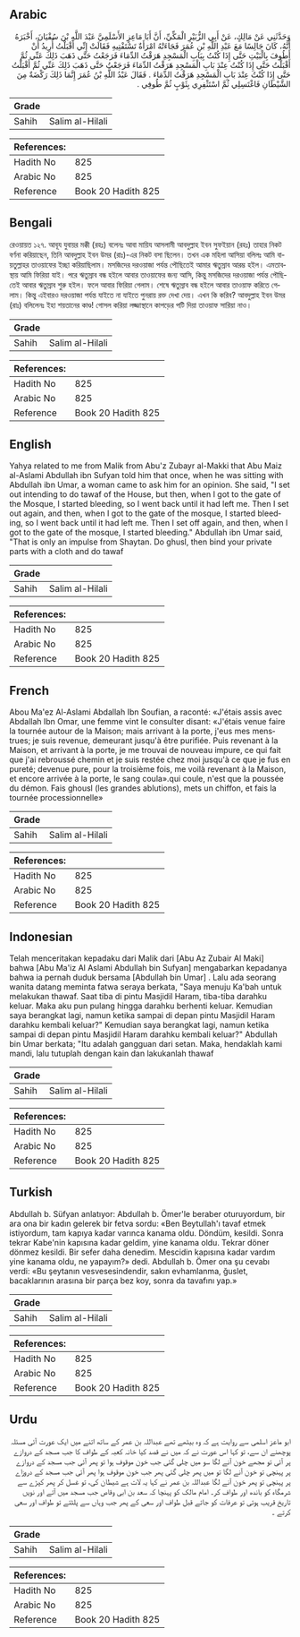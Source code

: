 ## Arabic


<div dir="rtl" lang="ar" style={{fontSize:'larger',backgroundColor:'#f8f9fa',padding:20}}>
وَحَدَّثَنِي عَنْ مَالِكٍ، عَنْ أَبِي الزُّبَيْرِ الْمَكِّيِّ، أَنَّ أَبَا مَاعِزٍ الأَسْلَمِيَّ عَبْدَ اللَّهِ بْنَ سُفْيَانَ، أَخْبَرَهُ أَنَّهُ، كَانَ جَالِسًا مَعَ عَبْدِ اللَّهِ بْنِ عُمَرَ فَجَاءَتْهُ امْرَأَةٌ تَسْتَفْتِيهِ فَقَالَتْ إِنِّي أَقْبَلْتُ أُرِيدُ أَنْ أَطُوفَ بِالْبَيْتِ حَتَّى إِذَا كُنْتُ بِبَابِ الْمَسْجِدِ هَرَقْتُ الدِّمَاءَ فَرَجَعْتُ حَتَّى ذَهَبَ ذَلِكَ عَنِّي ثُمَّ أَقْبَلْتُ حَتَّى إِذَا كُنْتُ عِنْدَ بَابِ الْمَسْجِدِ هَرَقْتُ الدِّمَاءَ فَرَجَعْتُ حَتَّى ذَهَبَ ذَلِكَ عَنِّي ثُمَّ أَقْبَلْتُ حَتَّى إِذَا كُنْتُ عِنْدَ بَابِ الْمَسْجِدِ هَرَقْتُ الدِّمَاءَ ‏.‏ فَقَالَ عَبْدُ اللَّهِ بْنُ عُمَرَ إِنَّمَا ذَلِكَ رَكْضَةٌ مِنَ الشَّيْطَانِ فَاغْتَسِلِي ثُمَّ اسْتَثْفِرِي بِثَوْبٍ ثُمَّ طُوفِي ‏.‏
</div>
<div style={{backgroundColor:'#f8f9fa',padding:20, marginBottom: 10}}><table> <thead> <tr> <th>Grade</th> <th></th> </tr> </thead> <tbody> <tr><td>Sahih</td><td>Salim al-Hilali</td></tr></tbody></table><table> <thead> <tr> <th>References:</th> <th></th> </tr> </thead> <tbody><tr><td>Hadith No</td><td>825</td></tr><tr><td>Arabic No</td><td>825</td></tr><tr><td>Reference</td><td>Book 20 Hadith 825</td></tr></tbody></table></div>

## Bengali


<div dir="ltr" lang="bn" style={{fontSize:'larger',backgroundColor:'#f8f9fa',padding:20}}>
রেওয়ায়ত ১২৭. আবূয যুবায়র মক্কী (রহঃ) বলেনঃ আবা মায়িয আসলামী আবদুল্লাহ ইবন সুফইয়ান (রহঃ) তাহার নিকট বর্ণনা করিয়াছেন, তিনি আবদুল্লাহ ইবন উমর (রাঃ)-এর নিকট বসা ছিলেন। তখন এক মহিলা আসিয়া বলিলঃ আমি বায়তুল্লাহর তাওয়াফের ইচ্ছা করিয়াছিলাম। মসজিদের দরওয়াজা পর্যন্ত পৌছিতেই আমার ঋতুস্রাব আরম্ভ হইল। এমতাবস্থায় আমি ফিরিয়া যাই। পরে ঋতুস্রাব বন্ধ হইলে আবার তাওয়াফের জন্য আসি, কিন্তু মসজিদের দরওয়াজা পর্যন্ত পৌছিতেই আবার ঋতুস্রাব শুরু হইল। ফলে আবার ফিরিয়া গেলাম। শেষে ঋতুস্রাব বন্ধ হইলে আবার তাওয়াফ করিতে গেলাম। কিন্তু এইবারও দরওয়াজা পর্যন্ত যাইতে না যাইতে পুনরায় রক্ত দেখা দেয়। এখন কি করিব? আবদুল্লাহ ইবন উমর (রাঃ) বলিলেনঃ ইহা শয়তানের কাণ্ড! গোসল করিয়া লজ্জাস্থানে কাপড়ের পটি দিয়া তাওয়াফ সারিয়া নাও।
</div>
<div style={{backgroundColor:'#f8f9fa',padding:20, marginBottom: 10}}><table> <thead> <tr> <th>Grade</th> <th></th> </tr> </thead> <tbody> <tr><td>Sahih</td><td>Salim al-Hilali</td></tr></tbody></table><table> <thead> <tr> <th>References:</th> <th></th> </tr> </thead> <tbody><tr><td>Hadith No</td><td>825</td></tr><tr><td>Arabic No</td><td>825</td></tr><tr><td>Reference</td><td>Book 20 Hadith 825</td></tr></tbody></table></div>

## English


<div dir="ltr" lang="en" style={{fontSize:'larger',backgroundColor:'#f8f9fa',padding:20}}>
Yahya related to me from Malik from Abu'z Zubayr al-Makki that Abu Maiz al-Aslami Abdullah ibn Sufyan told him that once, when he was sitting with Abdullah ibn Umar, a woman came to ask him for an opinion. She said, "I set out intending to do tawaf of the House, but then, when I got to the gate of the Mosque, I started bleeding, so I went back until it had left me. Then I set out again, and then, when I got to the gate of the mosque, I started bleeding, so I went back until it had left me. Then I set off again, and then, when I got to the gate of the mosque, I started bleeding." Abdullah ibn Umar said, "That is only an impulse from Shaytan. Do ghusl, then bind your private parts with a cloth and do tawaf
</div>
<div style={{backgroundColor:'#f8f9fa',padding:20, marginBottom: 10}}><table> <thead> <tr> <th>Grade</th> <th></th> </tr> </thead> <tbody> <tr><td>Sahih</td><td>Salim al-Hilali</td></tr></tbody></table><table> <thead> <tr> <th>References:</th> <th></th> </tr> </thead> <tbody><tr><td>Hadith No</td><td>825</td></tr><tr><td>Arabic No</td><td>825</td></tr><tr><td>Reference</td><td>Book 20 Hadith 825</td></tr></tbody></table></div>

## French


<div dir="ltr" lang="fr" style={{fontSize:'larger',backgroundColor:'#f8f9fa',padding:20}}>
Abou Ma'ez Al-Aslami Abdallah Ibn Soufian, a raconté: «J'étais assis avec Abdallah Ibn Omar, une femme vint le consulter disant: «J'étais venue faire la tournée autour de la Maison; mais arrivant à la porte, j'eus mes menstrues; je suis revenue, demeurant jusqu'à être purifiée. Puis revenant à la Maison, et arrivant à la porte, je me trouvai de nouveau impure, ce qui fait que j'ai rebroussé chemin et je suis restée chez moi jusqu'à ce que je fus en pureté; devenue pure, pour la troisième fois, me voilà revenant à la Maison, et encore arrivée à la porte, le sang coula».qui coule, n'est que la poussée du démon. Fais ghousl (les grandes ablutions), mets un chiffon, et fais la tournée processionnelle»
</div>
<div style={{backgroundColor:'#f8f9fa',padding:20, marginBottom: 10}}><table> <thead> <tr> <th>Grade</th> <th></th> </tr> </thead> <tbody> <tr><td>Sahih</td><td>Salim al-Hilali</td></tr></tbody></table><table> <thead> <tr> <th>References:</th> <th></th> </tr> </thead> <tbody><tr><td>Hadith No</td><td>825</td></tr><tr><td>Arabic No</td><td>825</td></tr><tr><td>Reference</td><td>Book 20 Hadith 825</td></tr></tbody></table></div>

## Indonesian


<div dir="ltr" lang="id" style={{fontSize:'larger',backgroundColor:'#f8f9fa',padding:20}}>
Telah menceritakan kepadaku dari Malik dari [Abu Az Zubair Al Maki] bahwa [Abu Ma'iz Al Aslami Abdullah bin Sufyan] mengabarkan kepadanya bahwa ia pernah duduk bersama [Abdullah bin Umar] . Lalu ada seorang wanita datang meminta fatwa seraya berkata, "Saya menuju Ka'bah untuk melakukan thawaf. Saat tiba di pintu Masjidil Haram, tiba-tiba darahku keluar. Maka aku pun pulang hingga darahku berhenti keluar. Kemudian saya berangkat lagi, namun ketika sampai di depan pintu Masjidil Haram darahku kembali keluar?" Kemudian saya berangkat lagi, namun ketika sampai di depan pintu Masjidil Haram darahku kembali keluar?" Abdullah bin Umar berkata; "Itu adalah gangguan dari setan. Maka, hendaklah kami mandi, lalu tutuplah dengan kain dan lakukanlah thawaf
</div>
<div style={{backgroundColor:'#f8f9fa',padding:20, marginBottom: 10}}><table> <thead> <tr> <th>Grade</th> <th></th> </tr> </thead> <tbody> <tr><td>Sahih</td><td>Salim al-Hilali</td></tr></tbody></table><table> <thead> <tr> <th>References:</th> <th></th> </tr> </thead> <tbody><tr><td>Hadith No</td><td>825</td></tr><tr><td>Arabic No</td><td>825</td></tr><tr><td>Reference</td><td>Book 20 Hadith 825</td></tr></tbody></table></div>

## Turkish


<div dir="ltr" lang="tr" style={{fontSize:'larger',backgroundColor:'#f8f9fa',padding:20}}>
Abdullah b. Süfyan anlatıyor: Abdullah b. Ömer'le beraber oturuyordum, bir ara ona bir kadın gelerek bir fetva sordu: «Ben Beytullah'ı tavaf etmek istiyordum, tam kapıya kadar varınca kanama oldu. Döndüm, kesildi. Sonra tekrar Kabe'nin kapısına kadar geldim, yine kanama oldu. Tekrar döner dönmez kesildi. Bir sefer daha denedim. Mescidin kapısına kadar vardım yine kanama oldu, ne yapayım?» dedi. Abdullah b. Ömer ona şu cevabı verdi: «Bu şeytanın vesvesesindendir, sakın evhamlanma, ğuslet, bacaklarının arasına bir parça bez koy, sonra da tavafını yap.»
</div>
<div style={{backgroundColor:'#f8f9fa',padding:20, marginBottom: 10}}><table> <thead> <tr> <th>Grade</th> <th></th> </tr> </thead> <tbody> <tr><td>Sahih</td><td>Salim al-Hilali</td></tr></tbody></table><table> <thead> <tr> <th>References:</th> <th></th> </tr> </thead> <tbody><tr><td>Hadith No</td><td>825</td></tr><tr><td>Arabic No</td><td>825</td></tr><tr><td>Reference</td><td>Book 20 Hadith 825</td></tr></tbody></table></div>

## Urdu


<div dir="rtl" lang="ur" style={{fontSize:'larger',backgroundColor:'#f8f9fa',padding:20}}>
ابو ماعز اسلمی سے روایت ہے کہ وہ بیٹھے تھے عبداللہ بن عمر کے ساتھ اتنے میں ایک عورت آئی مسئلہ پوچھنے ان سے، تو کہا اس عورت نے کہ میں نے قصد کیا خانہ کعبہ کے طواف کا جب مسجد کے دروازے پر آئی تو مجھے خون آنے لگا سو میں چلی گئی جب خون موقوف ہوا تو پھر آئی جب مسجد کے دروازے پر پہنچی تو خون آنے لگا تو میں پھر چلی گئی پھر جب خون موقوف ہوا پھر آئی جب مسجد کے دروزاے پر پہنچی تو پھر خون آنے لگا عبداللہ بن عمر نے کہا یہ لات ہے شیطان کی، تو غسل کر پھر کپڑے سے شرمگاہ کو باندھ اور طواف کر۔ امام مالک کو پہنچا کہ سعد بن ابی وقاص جب مسجد میں آتے اور نویں تاریخ قریب ہوتی تو عرفات کو جاتے قبل طواف اور سعی کے پھر جب وہاں سے پلٹتے تو طواف اور سعی کرتے ۔
</div>
<div style={{backgroundColor:'#f8f9fa',padding:20, marginBottom: 10}}><table> <thead> <tr> <th>Grade</th> <th></th> </tr> </thead> <tbody> <tr><td>Sahih</td><td>Salim al-Hilali</td></tr></tbody></table><table> <thead> <tr> <th>References:</th> <th></th> </tr> </thead> <tbody><tr><td>Hadith No</td><td>825</td></tr><tr><td>Arabic No</td><td>825</td></tr><tr><td>Reference</td><td>Book 20 Hadith 825</td></tr></tbody></table></div>